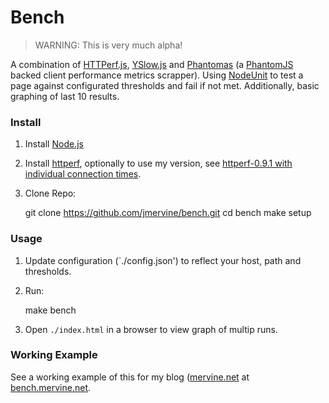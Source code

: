 # Bench

> WARNING: This is very much alpha!

A combination of [HTTPerf.js](http://mervine.net/projects/npms/httperfjs), [YSlow.js](http://mervine.net/projects/npms/yslowjs) and [Phantomas](https://github.com/macbre/phantomas) (a [PhantomJS](http://phantomjs.org/) backed client performance metrics scrapper). Using [NodeUnit](https://github.com/caolan/nodeunit) to test a page against configurated thresholds and fail if not met. Additionally, basic graphing of last 10 results.

### Install

1. Install [Node.js](http://nodejs.org)
2. Install [httperf](http://www.hpl.hp.com/research/linux/httperf/), optionally to use my version, see [httperf-0.9.1 with individual connection times](http://mervine.net/httperf-0-9-1-with-individual-connection-times).
3. Clone Repo:

    git clone https://github.com/jmervine/bench.git
    cd bench
    make setup

### Usage

1. Update configuration (`./config.json') to reflect your host, path and thresholds.
2. Run:

    make bench

3. Open `./index.html` in a browser to view graph of multip runs.

### Working Example

See a working example of this for my blog ([mervine.net](http://mervine.net) at [bench.mervine.net](http://bench.mervine.net).

